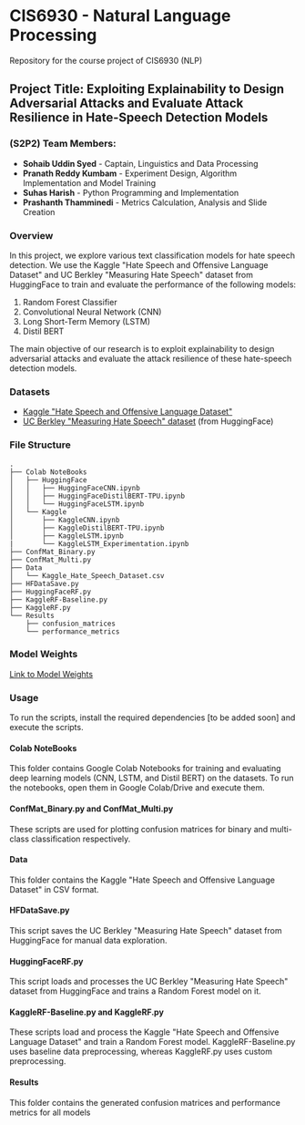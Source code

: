 # CIS6930 - Natural Language Processing 

Repository for the course project of CIS6930 (NLP)

## Project Title: Exploiting Explainability to Design Adversarial Attacks and Evaluate Attack Resilience in Hate-Speech Detection Models

### (S2P2) Team Members:

-   **Sohaib Uddin Syed** - Captain, Linguistics and Data Processing
-   **Pranath Reddy Kumbam** - Experiment Design, Algorithm Implementation and Model Training 
-   **Suhas Harish** - Python Programming and Implementation
-   **Prashanth Thamminedi** - Metrics Calculation, Analysis and Slide Creation

### Overview

In this project, we explore various text classification models for hate speech detection. We use the Kaggle "Hate Speech and Offensive Language Dataset" and UC Berkley "Measuring Hate Speech" dataset from HuggingFace to train and evaluate the performance of the following models:

1.  Random Forest Classifier
2.  Convolutional Neural Network (CNN)
3.  Long Short-Term Memory (LSTM)
4.  Distil BERT

The main objective of our research is to exploit explainability to design adversarial attacks and evaluate the attack resilience of these hate-speech detection models.

### Datasets

-   [Kaggle "Hate Speech and Offensive Language Dataset"](https://www.kaggle.com/datasets/mrmorj/hate-speech-and-offensive-language-dataset)
-   [UC Berkley "Measuring Hate Speech" dataset](https://huggingface.co/datasets/ucberkeley-dlab/measuring-hate-speech) (from HuggingFace)

### File Structure

```
.
├── Colab NoteBooks
│   ├── HuggingFace
│   │   ├── HuggingFaceCNN.ipynb
│   │   ├── HuggingFaceDistilBERT-TPU.ipynb
│   │   └── HuggingFaceLSTM.ipynb
│   └── Kaggle
│       ├── KaggleCNN.ipynb
│       ├── KaggleDistilBERT-TPU.ipynb
│       ├── KaggleLSTM.ipynb
|       └── KaggleLSTM_Experimentation.ipynb
├── ConfMat_Binary.py
├── ConfMat_Multi.py
├── Data
│   └── Kaggle_Hate_Speech_Dataset.csv
├── HFDataSave.py
├── HuggingFaceRF.py
├── KaggleRF-Baseline.py
├── KaggleRF.py
└── Results
    ├── confusion_matrices
    └── performance_metrics
```

### Model Weights

[Link to Model Weights](https://drive.google.com/drive/folders/1qtXdbE8sqyMTq-FZcEdA_1IcED1ISRD3?usp=sharing)

### Usage

To run the scripts, install the required dependencies [to be added soon] and execute the scripts.

#### Colab NoteBooks

This folder contains Google Colab Notebooks for training and evaluating deep learning models (CNN, LSTM, and Distil BERT) on the datasets. To run the notebooks, open them in Google Colab/Drive and execute them.

#### ConfMat_Binary.py and ConfMat_Multi.py

These scripts are used for plotting confusion matrices for binary and multi-class classification respectively. 

#### Data

This folder contains the Kaggle "Hate Speech and Offensive Language Dataset" in CSV format. 

#### HFDataSave.py

This script saves the UC Berkley "Measuring Hate Speech" dataset from HuggingFace for manual data exploration. 

#### HuggingFaceRF.py

This script loads and processes the UC Berkley "Measuring Hate Speech" dataset from HuggingFace and trains a Random Forest model on it. 

#### KaggleRF-Baseline.py and KaggleRF.py

These scripts load and process the Kaggle "Hate Speech and Offensive Language Dataset" and train a Random Forest model. KaggleRF-Baseline.py uses baseline data preprocessing, whereas KaggleRF.py uses custom preprocessing. 

#### Results

This folder contains the generated confusion matrices and performance metrics for all models
